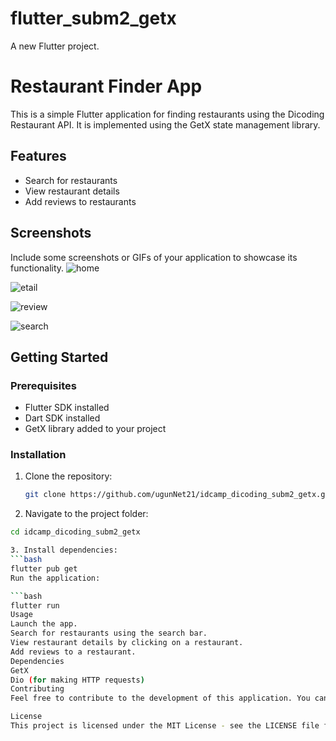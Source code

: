 # flutter_subm2_getx

A new Flutter project.
# Restaurant Finder App

This is a simple Flutter application for finding restaurants using the Dicoding Restaurant API. It is implemented using the GetX state management library.

## Features

- Search for restaurants
- View restaurant details
- Add reviews to restaurants

## Screenshots
Include some screenshots or GIFs of your application to showcase its functionality.
![home](https://github.com/ugunNet21/idcamp_dicoding_subm2_getx/assets/45864165/ae6f72c7-7725-40d0-b965-de032f8d36f3)

![etail](https://github.com/ugunNet21/idcamp_dicoding_subm2_getx/assets/45864165/f7407274-45d1-495a-833a-6e8244252c87)

![review](https://github.com/ugunNet21/idcamp_dicoding_subm2_getx/assets/45864165/56d112d8-9eb2-4137-9bea-79e226e7359c)

![search](https://github.com/ugunNet21/idcamp_dicoding_subm2_getx/assets/45864165/a5ee04a2-eb40-4103-b7a8-fd27bb8b22da)




## Getting Started

### Prerequisites

- Flutter SDK installed
- Dart SDK installed
- GetX library added to your project

### Installation

1. Clone the repository:

   ```bash
   git clone https://github.com/ugunNet21/idcamp_dicoding_subm2_getx.git

2. Navigate to the project folder:

```bash
cd idcamp_dicoding_subm2_getx

3. Install dependencies:
```bash
flutter pub get
Run the application:

```bash
flutter run
Usage
Launch the app.
Search for restaurants using the search bar.
View restaurant details by clicking on a restaurant.
Add reviews to a restaurant.
Dependencies
GetX
Dio (for making HTTP requests)
Contributing
Feel free to contribute to the development of this application. You can create issues, submit pull requests, or provide feedback.

License
This project is licensed under the MIT License - see the LICENSE file for details.

